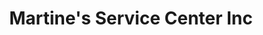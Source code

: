 ---
title: "Martine's Service Center Inc"
url: /middletown/martines-service-center-inc-route-211-east-6/
shop: car repair
---